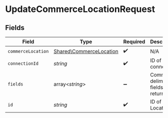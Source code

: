 # UpdateCommerceLocationRequest


## Fields

| Field                                                              | Type                                                               | Required                                                           | Description                                                        |
| ------------------------------------------------------------------ | ------------------------------------------------------------------ | ------------------------------------------------------------------ | ------------------------------------------------------------------ |
| `commerceLocation`                                                 | [Shared\CommerceLocation](../../Models/Shared/CommerceLocation.md) | :heavy_check_mark:                                                 | N/A                                                                |
| `connectionId`                                                     | *string*                                                           | :heavy_check_mark:                                                 | ID of the connection                                               |
| `fields`                                                           | array<*string*>                                                    | :heavy_minus_sign:                                                 | Comma-delimited fields to return                                   |
| `id`                                                               | *string*                                                           | :heavy_check_mark:                                                 | ID of the Location                                                 |